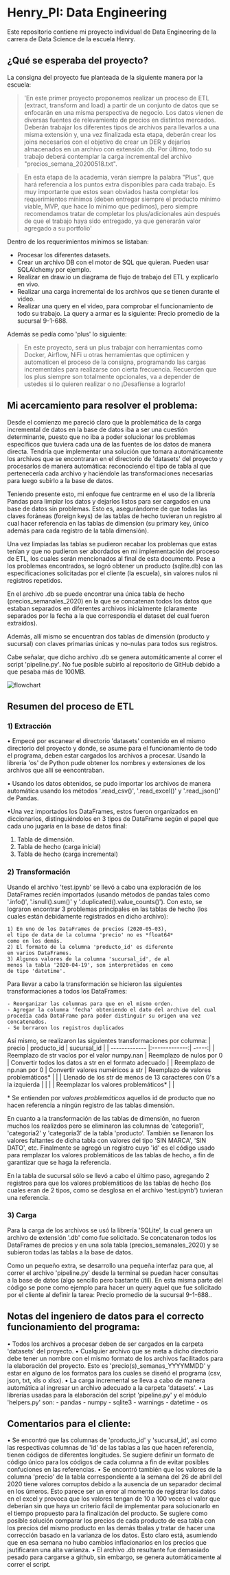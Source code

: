 # Henry_PI: Data Engineering
Este repositorio contiene mi proyecto individual de Data Engineering de la carrera de Data Science de la escuela Henry.

## ¿Qué se esperaba del proyecto?

La consigna del proyecto fue planteada de la siguiente manera por la escuela:

>'En este primer proyecto proponemos realizar un proceso de ETL (extract, transform and load) a partir de un conjunto de datos que se enfocarán en una misma perspectiva de negocio. Los datos vienen de diversas fuentes de relevamiento de precios en distintos mercados. Deberán trabajar los diferentes tipos de archivos para llevarlos a una misma extensión y, una vez finalizada esta etapa, deberán crear los joins necesarios con el objetivo de crear un DER y dejarlos almacenados en un archivo con extensión .db. Por último, todo su trabajo deberá contemplar la carga incremental del archivo "precios_semana_20200518.txt".

>En esta etapa de la academia, verán siempre la palabra "Plus", que hará referencia a los puntos extra disponibles para cada trabajo. Es muy importante que estos sean obviados hasta completar los requerimientos mínimos (deben entregar siempre el producto mínimo viable, MVP, que hace lo mínimo que pedimos), pero siempre recomendamos tratar de completar los plus/adicionales aún después de que el trabajo haya sido entregado, ya que generarán valor agregado a su portfolio'

Dentro de los requerimientos mínimos se listaban: 

- Procesar los diferentes datasets.
- Crear un archivo DB con el motor de SQL que quieran. Pueden usar SQLAlchemy por ejemplo.
- Realizar en draw.io un diagrama de flujo de trabajo del ETL y explicarlo en vivo.
- Realizar una carga incremental de los archivos que se tienen durante el video.
- Realizar una query en el video, para comprobar el funcionamiento de todo su trabajo. La query a armar es la siguiente: Precio promedio de la sucursal 9-1-688.

Además se pedía como 'plus' lo siguiente:

>En este proyecto, será un plus trabajar con herramientas como Docker, Airflow, NiFi u otras herramientas que optimicen y automaticen el proceso de la consigna, programando las cargas incrementales para realizarse con cierta frecuencia. Recuerden que los plus siempre son totalmente opcionales, va a depender de ustedes si lo quieren realizar o no ¡Desafíense a lograrlo!


## Mi acercamiento para resolver el problema:

Desde el comienzo me pareció claro que la problemática de la carga incremental de datos en la base de datos iba a ser una cuestión determinante, puesto que no iba a poder solucionar los problemas específicos que tuviera cada una de las fuentes de los datos de manera directa. Tendría que implementar una solución que tomara automáticamente los archivos que se encontraran en el directorio de 'datasets' del proyecto y procesarlos de manera automática: reconociendo el tipo de tabla al que pertenecería cada archivo y haciéndole las transformaciones necesarias para luego subirlo a la base de datos.

Teniendo presente esto, mi enfoque fue centrarme en el uso de la librería Pandas para limpiar los datos y dejarlos listos para ser cargados en una base de datos sin problemas. Esto es, asegurándome de que todas las claves foráneas (foreign keys) de las tablas de hecho tuvieran un registro al cual hacer referencia en las tablas de dimension (su primary key, único además para cada registro de la tabla dimensión).

Una vez limpiadas las tablas se pudieron recabar los problemas que estas tenían y que no pudieron ser abordados en mi implementación del proceso de ETL, los cuales serán mencionados al final de esta documento. Pese a los problemas encontrados, se logró obtener un producto (sqlite.db) con las especificaciones solicitadas por el cliente (la escuela), sin valores nulos ni registros repetidos.

En el archivo .db se puede encontrar una única tabla de hecho (precios_semanales_2020) en la que se concatenan todos los datos que estaban separados en diferentes archivos inicialmente (claramente separados por la fecha a la que correspondía el dataset del cual fueron extraídos).

Además, allí mismo se encuentran dos tablas de dimensión (producto y sucursal) con claves primarias únicas y no-nulas para todos sus registros.

Cabe señalar, que dicho archivo .db se genera automáticamente al correr el script 'pipeline.py'. No fue posible subirlo al repositorio de GitHub debido a que pesaba más de 100MB.

![flowchart](https://imgur.com/a/ljcV0QD "Logo Title Text 1")


## Resumen del proceso de ETL

### 1) Extracción

• Empecé por escanear el directorio 'datasets' contenido en el mismo directorio del proyecto y donde, se asume para el funcionamiento de todo el programa, deben estar cargados los archivos a procesar. Usando la librería 'os' de Python pude obtener los nombres y extensiones de los archivos que allí se eencontraban.

• Usando los datos obtenidos, se pudo importar los archivos de manera automática usando los métodos '.read_csv()', '.read_excel()' y '.read_json()' de Pandas.

•Una vez importados los DataFrames, estos fueron organizados en diccionarios, distinguiéndolos en 3 tipos de DataFrame según el papel que cada uno jugaría en la base de datos final:
1) Tabla de dimensión.
2) Tabla de hecho (carga inicial)
3) Tabla de hecho (carga incremental)

### 2) Transformación

Usando el archivo 'test.ipynb' se llevó a cabo una exploración de los DataFrames recién importados (usando métodos de pandas tales como '.info()', '.isnull().sum()' y '.duplicated().value_counts()'). Con esto, se lograron encontrar 3 problemas principales en las tablas de hecho (los cuales están debidamente registrados en dicho archivo):

    1) En uno de los DataFrames de precios (2020-05-03), 
	el tipo de data de la columna 'precio' no es *float64* 
	como en los demás.
	2) El formato de la columna 'producto_id' es diferente 
	en varios DataFrames.
	3) Algunos valores de la columna 'sucursal_id', de al 
	menos la tabla '2020-04-19', son interpretados en como 
	de tipo 'datetime'.
	
Para llevar a cabo la transformación se hicieron las siguientes transformaciones a todos los DataFrames:
    
    - Reorganizar las columnas para que en el mismo orden.
    - Agregar la columna 'fecha' obteniendo el dato del archivo del cual procedía cada DataFrame para poder distinguir su origen una vez concatenados.
    - Se borraron los registros duplicados

Así mismo, se realizaron las siguientes transformaciones por columna:
| precio        | producto_id           | sucursal_id  |
| ------------- |:-------------:| -----:|
| Reemplazo de str vacíos por  el valor numpy.nan | Reemplazo de nulos por 0 | Convertir todos los datos a str en el formato adecuado |
| Reemplazo de np.nan por 0 | Convertir valores numéricos a str |   Reemplazo de valores problemáticos* |
|  | Llenado de los str de menos de 13 caracteres con 0's a la izquierda |  |
|  | Reemplazar los valores problemáticos* |  |

\* Se entienden por *valores problemáticos* aquellos id de producto que no hacen referencia a ningún registro de las tablas dimensión.

En cuanto a la transformación de las tablas de dimensión, no fueron muchos los realizdos pero se eliminaron las columnas de 'categoria1', 'categoria2' y 'categoria3' de la tabla 'producto'. También se llenaron los valores faltantes de dicha tabla con valores del tipo 'SIN MARCA', 'SIN DATO', etc. Finalmente se agregó un registro cuyo 'id' es el código usado para remplazar los valores problemáticos de las tablas de hecho, a fin de garantizar que se haga la referencia.

En la tabla de sucursal sólo se llevó a cabo el último paso, agregando 2 registros para que los valores problemáticos de las tablas de hecho (los cuales eran de 2 tipos, como se desglosa en el archivo 'test.ipynb') tuvieran una referencia.

### 3) Carga

Para la carga de los archivos se usó la librería 'SQLite', la cual genera un archivo de extensión '.db' como fue solicitado. Se concatenaron todos los DataFrames de precios y en una sola tabla (precios_semanales_2020) y se subieron todas las tablas a la base de datos.

Como un pequeño extra, se desarrollo una pequeña interfaz para que, al correr el archivo 'pipeline.py' desde la terminal se puedan hacer consultas a la base de datos (algo sencillo pero bastante útil). En esta misma parte del código se pone como ejemplo para hacer un query aquel que fue solicitado por el cliente al definir la tarea: Precio promedio de la sucursal 9-1-688..
## Notas del ingeniero de datos para el correcto funcionamiento del programa:
• Todos los archivos a procesar deben de ser cargados en la carpeta 'datasets' del proyecto.
• Cualquier archivo que se meta a dicho directorio debe tener un nombre con el mismo formato de los archivos facilitados para la elaboración del proyecto. Esto es 'precio(s)_semanas_YYYYMMDD' y estar en alguno de los formatos para los cuales se diseñó el programa (csv, json, txt, xls o xlsx).
• La carga incremental se lleva a cabo de manera automática al ingresar un archivo adecuado a la carpeta 'datasets'.
• Las librerías usadas para la elaboración del script 'pipeline.py' y el módulo 'helpers.py' son:
    - pandas
    - numpy
    - sqlite3
    - warnings
    - datetime
    - os

## Comentarios para el cliente:
• Se encontró que las columnas de 'producto_id' y 'sucursal_id', así como las respectivas columnas de 'id' de las tablas a las que hacen referencia, tienen códigos de diferentes longitudes. Se sugiere definir un formato de código único para los códigos de cada columna a fin de evitar posibles confuciones en las referencias.
• Se encontró también que los valores de la columna 'precio' de la tabla correspondiente a la semana del 26 de abril del 2020 tiene valores corruptos debido a la ausencia de un separador decimal en los úmeros. Esto parece ser un error al momento de registrar los datos en el excel y provoca que los valores tengan de 10 a 100 veces el valor que deberían sin que haya un criterio fácil de implementar para solucionarlo en el tiempo propuesto para la finalización del producto. Se sugiere como posible solución comparar los precios de cada producto de esa tabla con los precios del mismo producto en las demás tbalas y tratar de hacer una corrección basado en la varianza de los datos. Esto claro está, asumiendo que en esa semana no hubo cambios inflacionarios en los precios que jsutificaran una alta varianza.
• El archivo .db resultante fue demasiado pesado para cargarse a github, sin embargo, se genera automáticamente al correr el script.